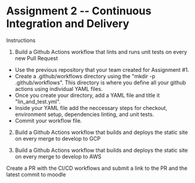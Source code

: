 # Assignment 2 -- Continuous Integration and Delivery

Instructions

1. Build a Github Actions workflow that lints and runs unit tests on every new Pull Request 

- Use the previous repository that your team created for Assignment #1.
- Create a .github/workflows directory using the "mkdir -p .github/workflows". This directory is where you define all your github actions using individual YAML files. 
- Once you create your directory, add a YAML file and title it "lin_and_test.yml". 
- Inside your YAML file add the neccessary steps for checkout, environment setup, dependencies linting, and unit tests.
- Commit your workflow file.

2. Build a Github Actions workflow that builds and deploys the static site on every merge to develop to GCP

3. Build a Github Actions workflow that builds and deploys the static site on every merge to develop to AWS

Create a PR with the CI/CD workflows and submit a link to the PR and the latest commit to moodle
